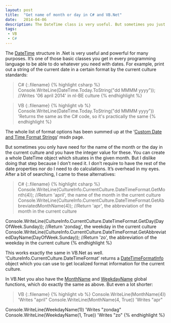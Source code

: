 ```yaml
---
layout: post
title:  "Get name of month or day in C# and VB.Net"
date:   2014-04-06
description: The DateTime class is very useful. But sometimes you just want to print out the name of the month or day you have the integer value of, without the hassle of creating a whole DateTime object.
tags:
 - VB
 - C#
---
```

The [DateTime](http://msdn.microsoft.com/en-us/library/system.datetime(v=vs.110).aspx) structure in .Net is very useful and powerful for many purposes. It’s one of those basic classes you get in every programming language to be able to do whatever you need with dates. For example, print out a string of the current date in a certain format by the current culture standards:

>C#
{:.filename}
{% highlight csharp %}
Console.WriteLine(DateTime.Today.ToString("dd MMMM yyyy"));
 //Writes '06 april 2014' in nl-BE culture
{% endhighlight %}

>VB
{:.filename}
{% highlight vb %}
Console.WriteLine(DateTime.Today.ToString("dd MMMM yyyy"))
'Returns the same as the C# code, so it's practically the same
{% endhighlight %}

The whole list of format options has been summed up at the ‘[Custom Date and Time Format Strings](http://msdn.microsoft.com/en-us/library/8kb3ddd4(v=vs.110).aspx)‘ msdn page.

But sometimes you only have need for the name of the month or the day in the current culture and you have the integer value for these. You can create a whole DateTime object which situates in the given month. But I dislike doing that step because I don’t need it. I don’t require to have the rest of the date properties nor do I need to do calculations. It’s overhead in my eyes. After a bit of searching, I came to these alternatives:

>C#
{:.filename}
{% highlight csharp %}
Console.WriteLine(CultureInfo.CurrentCulture.DateTimeFormat.GetMonth(4));
//Return 'april', the name of the month in the current culture
Console.WriteLine(CultureInfo.CurrentCulture.DateTimeFormat.GetAbbreviatedMonthName(4));
//Return 'apr', the abbreviation of the month in the current culture

Console.WriteLine(CultureInfo.CurrentCulture.DateTimeFormat.GetDay(DayOfWeek.Sunday));
//Return 'zondag', the weekday in the current culture
Console.WriteLine(CultureInfo.CurrentCulture.DateTimeFormat.GetAbbreviatedDayName(DayOfWeek.Sunday));
//Return 'zo', the abbreviation of the weekday in the current culture
{% endhighlight %}

This works exactly the same in VB.Net as well. ‘CultureInfo.CurrentCulture.DateTimeFormat’ returns a [DateTimeFormatInfo](http://msdn.microsoft.com/en-us/library/system.globalization.datetimeformatinfo(v=vs.110).aspx) object which you can use to get localized format information for the current culture.

In VB.Net you also have the [MonthName](http://msdn.microsoft.com/en-us/library/zxbsw165(v=vs.90).aspx) and [WeekdayName](http://msdn.microsoft.com/en-us/library/t8dc1aee(v=vs.90).aspx) global functions, which do exactly the same as above. But even a lot shorter:

>VB
{:.filename}
{% highlight vb %}
Console.WriteLine(MonthName(4))
'Writes "april"
Console.WriteLine(MonthName(4, True))
'Writes "apr"

Console.WriteLine(WeekdayName(1))
'Writes "zondag"
Console.WriteLine(WeekdayName(1, True))
'Writes "zo"
{% endhighlight %}